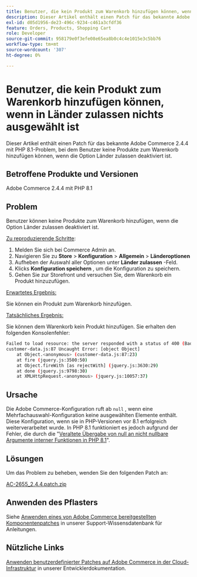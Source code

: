 ```yaml
---
title: Benutzer, die kein Produkt zum Warenkorb hinzufügen können, wenn in Länder zulassen nichts ausgewählt ist
description: Dieser Artikel enthält einen Patch für das bekannte Adobe Commerce 2.4.4 mit PHP 8.1-Problem, bei dem Benutzer keine Produkte zum Warenkorb hinzufügen können, wenn die Option Länder zulassen deaktiviert ist.
exl-id: d05d1956-de23-496c-9234-c461a3cfdf36
feature: Orders, Products, Shopping Cart
role: Developer
source-git-commit: 958179e0f3efe08e65ea8b0c4c4e1015e3c5bb76
workflow-type: tm+mt
source-wordcount: '307'
ht-degree: 0%

---
```


# Benutzer, die kein Produkt zum Warenkorb hinzufügen können, wenn in Länder zulassen nichts ausgewählt ist

Dieser Artikel enthält einen Patch für das bekannte Adobe Commerce 2.4.4 mit PHP 8.1-Problem, bei dem Benutzer keine Produkte zum Warenkorb hinzufügen können, wenn die Option Länder zulassen deaktiviert ist.

## Betroffene Produkte und Versionen

Adobe Commerce 2.4.4 mit PHP 8.1

## Problem

Benutzer können keine Produkte zum Warenkorb hinzufügen, wenn die Option Länder zulassen deaktiviert ist.

<u>Zu reproduzierende Schritte</u>:

1. Melden Sie sich bei Commerce Admin an.
1. Navigieren Sie zu **Store** > **Konfiguration** > **Allgemein** > **Länderoptionen**
1. Aufheben der Auswahl aller Optionen unter **Länder zulassen** -Feld.
1. Klicks **Konfiguration speichern** , um die Konfiguration zu speichern.
1. Gehen Sie zur Storefront und versuchen Sie, dem Warenkorb ein Produkt hinzuzufügen.

<u>Erwartetes Ergebnis:</u>

Sie können ein Produkt zum Warenkorb hinzufügen.

<u>Tatsächliches Ergebnis:</u>

Sie können dem Warenkorb kein Produkt hinzufügen. Sie erhalten den folgenden Konsolenfehler:

```bash
Failed to load resource: the server responded with a status of 400 (Bad Request)
customer-data.js:87 Uncaught Error: [object Object]
    at Object.<anonymous> (customer-data.js:87:23)
    at fire (jquery.js:3500:50)
    at Object.fireWith [as rejectWith] (jquery.js:3630:29)
    at done (jquery.js:9798:30)
    at XMLHttpRequest.<anonymous> (jquery.js:10057:37)
```

## Ursache

Die Adobe Commerce-Konfiguration ruft ab `null` , wenn eine Mehrfachauswahl-Konfiguration keine ausgewählten Elemente enthält. Diese Konfiguration, wenn sie in PHP-Versionen vor 8.1 erfolgreich weiterverarbeitet wurde. In PHP 8.1 funktioniert es jedoch aufgrund der Fehler, die durch die &quot;[Veraltete Übergabe von null an nicht nullbare Argumente interner Funktionen in PHP 8.1](https://wiki.php.net/rfc/deprecate_null_to_scalar_internal_arg)&quot;.

## Lösungen

Um das Problem zu beheben, wenden Sie den folgenden Patch an:

[AC-2655_2.4.4.patch.zip](assets/AC-2655_2.4.4.patch.zip)

## Anwenden des Pflasters

Siehe [Anwenden eines von Adobe Commerce bereitgestellten Komponentenpatches](/help/how-to/general/how-to-apply-a-composer-patch-provided-by-magento.md) in unserer Support-Wissensdatenbank für Anleitungen.

## Nützliche Links

[Anwenden benutzerdefinierter Patches auf Adobe Commerce in der Cloud-Infrastruktur](https://devdocs.magento.com/guides/v2.3/cloud/project/project-patch.html) in unserer Entwicklerdokumentation.
